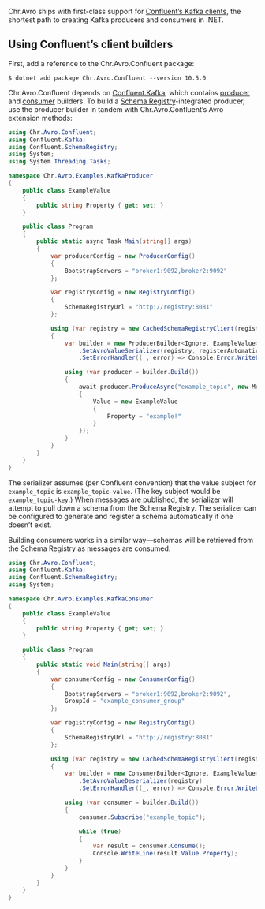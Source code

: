 Chr.Avro ships with first-class support for [Confluent’s Kafka clients](https://github.com/confluentinc/confluent-kafka-dotnet), the shortest path to creating Kafka producers and consumers in .NET.

## Using Confluent’s client builders

First, add a reference to the Chr.Avro.Confluent package:

```
$ dotnet add package Chr.Avro.Confluent --version 10.5.0
```

Chr.Avro.Confluent depends on [Confluent.Kafka](https://www.nuget.org/packages/Confluent.Kafka), which contains [producer](https://docs.confluent.io/platform/current/clients/confluent-kafka-dotnet/_site/api/Confluent.Kafka.ProducerBuilder-2.html) and [consumer](https://docs.confluent.io/platform/current/clients/confluent-kafka-dotnet/_site/api/Confluent.Kafka.ConsumerBuilder-2.html) builders. To build a [Schema Registry](https://www.confluent.io/confluent-schema-registry/)-integrated producer, use the producer builder in tandem with Chr.Avro.Confluent’s Avro extension methods:

```csharp
using Chr.Avro.Confluent;
using Confluent.Kafka;
using Confluent.SchemaRegistry;
using System;
using System.Threading.Tasks;

namespace Chr.Avro.Examples.KafkaProducer
{
    public class ExampleValue
    {
        public string Property { get; set; }
    }

    public class Program
    {
        public static async Task Main(string[] args)
        {
            var producerConfig = new ProducerConfig()
            {
                BootstrapServers = "broker1:9092,broker2:9092"
            };

            var registryConfig = new RegistryConfig()
            {
                SchemaRegistryUrl = "http://registry:8081"
            };

            using (var registry = new CachedSchemaRegistryClient(registryConfig))
            {
                var builder = new ProducerBuilder<Ignore, ExampleValue>(producerConfig)
                    .SetAvroValueSerializer(registry, registerAutomatically: AutomaticRegistrationBehavior.Always)
                    .SetErrorHandler((_, error) => Console.Error.WriteLine(error.ToString()));

                using (var producer = builder.Build())
                {
                    await producer.ProduceAsync("example_topic", new Message<Ignore, ExampleValue>
                    {
                        Value = new ExampleValue
                        {
                            Property = "example!"
                        }
                    });
                }
            }
        }
    }
}
```

The serializer assumes (per Confluent convention) that the value subject for `example_topic` is `example_topic-value`. (The key subject would be `example_topic-key`.) When messages are published, the serializer will attempt to pull down a schema from the Schema Registry. The serializer can be configured to generate and register a schema automatically if one doesn’t exist.

Building consumers works in a similar way—schemas will be retrieved from the Schema Registry as messages are consumed:

```csharp
using Chr.Avro.Confluent;
using Confluent.Kafka;
using Confluent.SchemaRegistry;
using System;

namespace Chr.Avro.Examples.KafkaConsumer
{
    public class ExampleValue
    {
        public string Property { get; set; }
    }

    public class Program
    {
        public static void Main(string[] args)
        {
            var consumerConfig = new ConsumerConfig()
            {
                BootstrapServers = "broker1:9092,broker2:9092",
                GroupId = "example_consumer_group"
            };

            var registryConfig = new RegistryConfig()
            {
                SchemaRegistryUrl = "http://registry:8081"
            };

            using (var registry = new CachedSchemaRegistryClient(registryClient))
            {
                var builder = new ConsumerBuilder<Ignore, ExampleValue>(consumerConfig)
                    .SetAvroValueDeserializer(registry)
                    .SetErrorHandler((_, error) => Console.Error.WriteLine(error.ToString()));

                using (var consumer = builder.Build())
                {
                    consumer.Subscribe("example_topic");

                    while (true)
                    {
                        var result = consumer.Consume();
                        Console.WriteLine(result.Value.Property);
                    }
                }
            }
        }
    }
}
```
